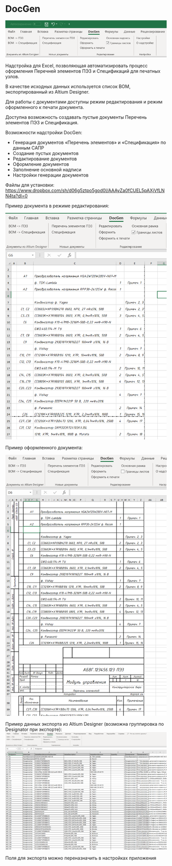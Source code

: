 # DocGen
![alt text](https://github.com/paralrk/DocGen/blob/master/Media/Вкладка%20DocGen.png)

Надстройка для Excel, позволяющая автоматизировать процесс оформления Перечней элементов ПЭ3 и Спецификаций для печатных узлов. 

В качестве исходных данных используется список BOM, экспортированный из Altium Designer. 

Для работы с документами доступны режим редактирования и режим оформленного к печати документа.

Доступна возможность создавать пустые документы Перечень элементов ПЭ3 и Спецификация.

Возможности надстройки DocGen:
- Генерация документов «Перечень элементов» и «Спецификация» по данным САПР
- Создание пустых документов
- Редактирование документов
- Оформление документов
- Заполнение основной надписи
- Настройки генерации документов

Файлы для установки:
https://www.dropbox.com/sh/d06g5ztpo5god0l/AAAyZa0fCUEL5pAXjVfLNN4ta?dl=0

Пример документа в режиме редактирования:

![alt text](https://github.com/paralrk/DocGen/blob/master/Media/Редактирование%20Excel.png)

Пример оформленного документа:

![alt text](https://github.com/paralrk/DocGen/blob/master/Media/Оформленный%20Excel.png)

Пример данных экспорта из Altium Designer (возможна группировка по Designator при экспорте):
![alt text](https://github.com/paralrk/DocGen/blob/master/Media/BOM.png)

Поля для экспорта можно переназначить в настройках приложения
